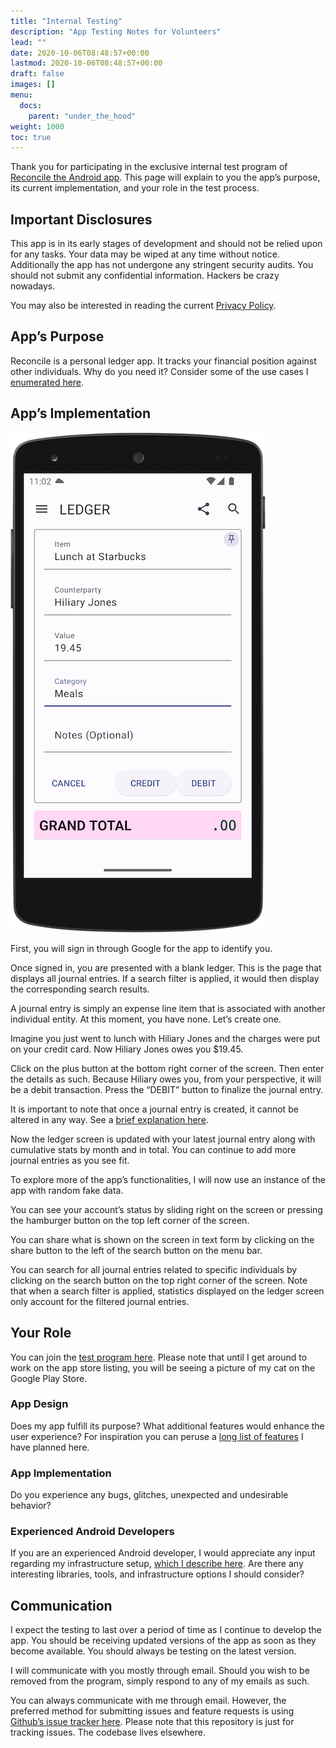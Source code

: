 ```yaml
---
title: "Internal Testing"
description: "App Testing Notes for Volunteers"
lead: ""
date: 2020-10-06T08:48:57+00:00
lastmod: 2020-10-06T08:48:57+00:00
draft: false
images: []
menu:
  docs:
    parent: "under_the_hood"
weight: 1000
toc: true
---
```


Thank you for participating in the exclusive internal test program of [Reconcile the Android app](https://play.google.com/apps/internaltest/4701718537664687824). This page will explain to you the app’s purpose, its current implementation, and your role in the test process.

## Important Disclosures

This app is in its early stages of development and should not be relied upon for any tasks. Your data may be wiped at any time without notice. Additionally the app has not undergone any stringent security audits. You should not submit any confidential information. Hackers be crazy nowadays.

You may also be interested in reading the current [Privacy Policy](https://reconcile.endiantribe.com/privacy-policy/).

## App’s Purpose

Reconcile is a personal ledger app. It tracks your financial position against other individuals. Why do you need it? Consider some of the use cases I [enumerated here](https://reconcile.endiantribe.com/docs/overview/use-cases/).

## App’s Implementation

![image](add-screen.png "Google Sign-In Screen")

First, you will sign in through Google for the app to identify you.

<!-- ![image](ledger-screen.png "Blank Ledger Screen") -->

Once signed in, you are presented with a blank ledger. This is the page that displays all journal entries. If a search filter is applied, it would then display the corresponding search results.

A journal entry is simply an expense line item that is associated with another individual entity. At this moment, you have none. Let’s create one.

Imagine you just went to lunch with Hiliary Jones and the charges were put on your credit card. Now Hiliary Jones owes you $19.45.

<!-- ![image](add-screen.png "Add Journal Entry Screen") -->

Click on the plus button at the bottom right corner of the screen. Then enter the details as such. Because Hiliary owes you, from your perspective, it will be a debit transaction. Press the “DEBIT” button to finalize the journal entry.

It is important to note that once a journal entry is created, it cannot be altered in any way. See a [brief explanation here](https://reconcile.endiantribe.com/docs/overview/rules-of-accounting/).

<!-- ![image](ledger-screen-one-entry.png "Ledger Screen with One Entry") -->

Now the ledger screen is updated with your latest journal entry along with cumulative stats by month and in total. You can continue to add more journal entries as you see fit.

<!-- ![image](ledger-screen-many-entries.png "Ledger Screen with Many Entries") -->

To explore more of the app’s functionalities, I will now use an instance of the app with random fake data.

<!-- ![image](user-profile.png "User Profile Screen") -->

You can see your account’s status by sliding right on the screen or pressing the hamburger button on the top left corner of the screen.

<!-- ![image](share-screen.png "Share Screen") -->

You can share what is shown on the screen in text form by clicking on the share button to the left of the search button on the menu bar.

<!-- ![image](search-screen.png "Search Screen") -->

You can search for all journal entries related to specific individuals by clicking on the search button on the top right corner of the screen. Note that when a search filter is applied, statistics displayed on the ledger screen only account for the filtered journal entries.

## Your Role

You can join the [test program here](https://play.google.com/apps/internaltest/4701718537664687824). Please note that until I get around to work on the app store listing, you will be seeing a picture of my cat on the Google Play Store.

### App Design

Does my app fulfill its purpose? What additional features would enhance the user experience? For inspiration you can peruse a [long list of features](https://reconcile.endiantribe.com/docs/under_the_hood/future-plans/) I have planned here.

### App Implementation

Do you experience any bugs, glitches, unexpected and undesirable behavior?

### Experienced Android Developers

If you are an experienced Android developer, I would appreciate any input regarding my infrastructure setup, [which I describe here](https://reconcile.endiantribe.com/docs/under_the_hood/technical-details/). Are there any interesting libraries, tools, and infrastructure options I should consider?

## Communication

I expect the testing to last over a period of time as I continue to develop the app. You should be receiving updated versions of the app as soon as they become available. You should always be testing on the latest version.

I will communicate with you mostly through email. Should you wish to be removed from the program, simply respond to any of my emails as such.

You can always communicate with me through email. However, the preferred method for submitting issues and feature requests is using [Github’s issue tracker here](https://github.com/EndianTribe/Reconcile-Issues-Tracker-Public/issues). Please note that this repository is just for tracking issues. The codebase lives elsewhere.
